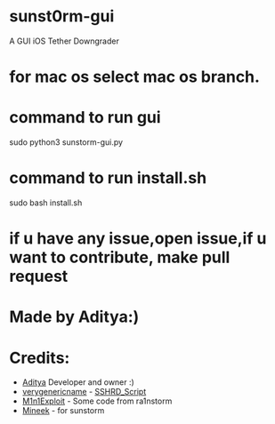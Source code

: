 # sunst0rm-gui
A GUI iOS Tether Downgrader 

# for mac os select mac os branch.

# command to run gui
sudo python3 sunstorm-gui.py

# command to run install.sh
sudo bash install.sh

# if u have any issue,open issue,if u want to contribute, make pull request


# Made by Aditya:)

# Credits:
- [Aditya](github.com/aditya20110) Developer and owner :)
- [verygenericname](https://github.com/verygenericname) - [SSHRD_Script](https://github.com/verygenericname/SSHRD_Script)
- [M1n1Exploit](https://github.com/Mini-Exploit) - Some code from ra1nstorm
- [Mineek](https://github.com/mineek) - for sunstorm
